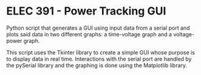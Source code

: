 # ELEC 391 - Power Tracking GUI
Python script that generates a GUI using input data from a serial port and plots said data in two different graphs: a time-voltage graph and a voltage-power graph.

This script uses the Tkinter library to create a simple GUI whose purpose is to display data in real time. Interactions with the serial port are handled by the pySerial library and the graphing is done using the Matplotlib library.

